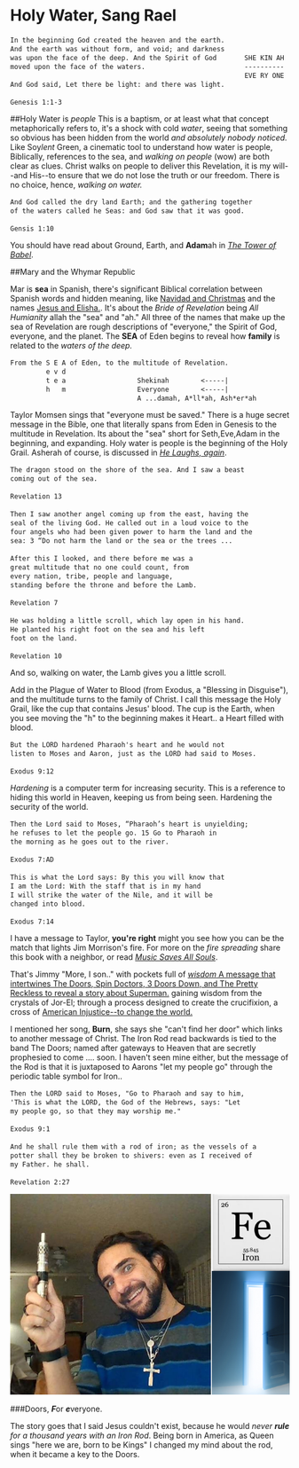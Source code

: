 # Holy Water, Sang Rael

```
In the beginning God created the heaven and the earth.
And the earth was without form, and void; and darkness 
was upon the face of the deep. And the Spirit of God       SHE KIN AH   
moved upon the face of the waters.                         ----------
                                                           EVE RY ONE
And God said, Let there be light: and there was light.

Genesis 1:1-3
```

##Holy Water is *people*
This is a baptism, or at least what that concept metaphorically refers to, it's a shock with cold *water*, seeing that something so obvious has been hidden from the world *and absolutely nobody noticed.*  Like Soy*lent* Green, a cinematic tool to understand how water is people, Biblically, references to the sea, and *walking on people* (wow) are both clear as clues.  Christ walks on people to deliver this Revelation, it is my will--and His--to ensure that we do not lose the truth or our freedom.  There is no choice, hence, *walking on water.*  
```
And God called the dry land Earth; and the gathering together 
of the waters called he Seas: and God saw that it was good.

Gensis 1:10
```
You should have read about Ground, Earth, and **Adam**ah in [*The Tower of Babel*](https://adjkjc.gitbooks.io/time-and-chance/content/the_tower_of_babel.html).

##Mary and the Whymar Republic

Mar is **sea** in Spanish, there's significant Biblical correlation between Spanish words and hidden meaning, like [Navidad and Christmas](the_letter_why.html) and the names [Jesus and Elisha.](the_tower_of_babel.html).  It's about the *Bride of Revelation* being *All Humianity* allah the "sea" and "ah."  All three of the names that make up the sea of Revelation are rough descriptions of "everyone," the Spirit of God, everyone, and the planet.  The **SEA** of Eden begins to reveal how **family** is related to the *waters of the deep.*
```
From the S E A of Eden, to the multitude of Revelation.
         e v d                 
         t e a                  Shekinah        <-----|
         h   m                  Everyone        <-----|
                                A ...damah, A*ll*ah, Ash*er*ah
 ```
                                
Taylor Momsen sings that "everyone must be saved."  There is a huge secret message in the Bible, one that literally spans from Eden in Genesis to the multitude in Revelation.  Its about the "sea" short for Seth,Eve,Adam in the beginning, and expanding.  Holy water is people is the beginning of the Holy Grail.  Asherah of course, is discussed in [*He Laughs, again*](hamd.md/he_laughs.html).

```
The dragon stood on the shore of the sea. And I saw a beast 
coming out of the sea.

Revelation 13

Then I saw another angel coming up from the east, having the 
seal of the living God. He called out in a loud voice to the
four angels who had been given power to harm the land and the 
sea: 3 “Do not harm the land or the sea or the trees ...

After this I looked, and there before me was a 
great multitude that no one could count, from 
every nation, tribe, people and language, 
standing before the throne and before the Lamb.

Revelation 7

He was holding a little scroll, which lay open in his hand.
He planted his right foot on the sea and his left 
foot on the land.

Revelation 10
```

And so, walking on water, the Lamb gives you a little scroll.


Add in the Plague of Water to Blood (from Exodus, a "Blessing in Disguise"), and the multitude turns to the family of Christ.  I call this message the Holy Grail, like the cup that contains Jesus' blood.  The cup is the Earth, when you see moving the "h" to the beginning makes it Heart.. a Heart filled with blood.  

```
But the LORD hardened Pharaoh's heart and he would not 
listen to Moses and Aaron, just as the LORD had said to Moses.

Exodus 9:12
```
*Hardening* is a computer term for increasing security.  This is a reference to hiding this world in Heaven, keeping us from being seen.  Hardening the security of the world.

```
Then the Lord said to Moses, “Pharaoh’s heart is unyielding; 
he refuses to let the people go. 15 Go to Pharaoh in 
the morning as he goes out to the river.  

Exodus 7:AD

This is what the Lord says: By this you will know that 
I am the Lord: With the staff that is in my hand 
I will strike the water of the Nile, and it will be 
changed into blood.

Exodus 7:14
```

I have a message to Taylor, **you're right** might you see how you can be the match that lights Jim Morrison's fire.  For more on the *fire spreading* share this book with a neighbor, or read [*Music Saves All Souls*](music_saves_all_souls.html).

That's Jimmy "More, I son.." with pockets full of [*wisdom*  A message that intertwines The Doors, Spin Doctors, 3 Doors Down, and The Pretty Reckless to reveal a story about Superman.](the_lamb_of_god.html) gaining wisdom from the crystals of Jor-El; through a process designed to create the crucifixion, a cross of [American Injustice--to change the world.](the_light_of_heaven.html)

I mentioned her song, **Burn**, she says she "can't find her door" which links to another message of Christ.   The Iron Rod read backwards is tied to the band The Doors; named after gateways to Heaven that are secretly prophesied to come .... soon.  I haven't seen mine either, but the message of the Rod is that it is juxtaposed to Aarons "let my people go" through the periodic table symbol for Iron..

```
Then the LORD said to Moses, "Go to Pharaoh and say to him, 
'This is what the LORD, the God of the Hebrews, says: "Let 
my people go, so that they may worship me."

Exodus 9:1

And he shall rule them with a rod of iron; as the vessels of a
potter shall they be broken to shivers: even as I received of 
my Father. he shall.

Revelation 2:27
```

![](iron_rod_door.png)

###Doors, ***F***or ***e***veryone.  

The story goes that I said Jesus couldn't exist, because he would *never **rule** for a thousand years with an Iron Rod*.  Being born in America, as Queen sings "here we are, born to be Kings" I changed my mind about the rod, when it became a key to the Doors.

